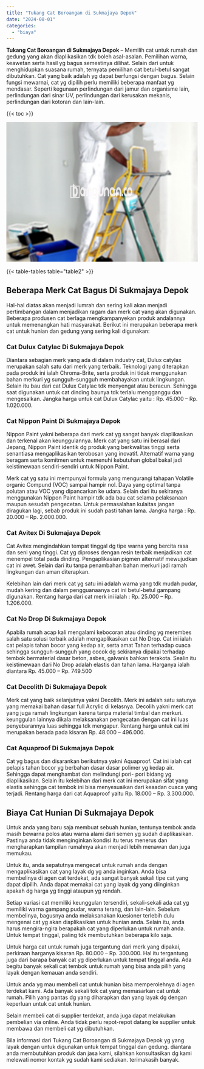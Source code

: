 ```yaml
---
title: "Tukang Cat Boroangan di Sukmajaya Depok"
date: "2024-08-01"
categories: 
  - "biaya"
---
```


**Tukang Cat Boroangan di Sukmajaya Depok** – Memilih cat untuk rumah dan gedung yang akan diaplikasikan tdk boleh asal-asalan. Pemilihan warna, keawetan serta hasil yg bagus semestinya dilihat. Selain dari untuk menghidupkan suasana rumah, ternyata pemilihan cat betul-betul sangat dibutuhkan. Cat yang baik adalah yg dapat berfungsi dengan bagus. Selain fungsi mewarnai, cat yg dipilih perlu memiliki beberapa manfaat yg mendasar. Seperti kegunaan perlindungan dari jamur dan organisme lain, perlindungan dari sinar UV, perlindungan dari kerusakan mekanis, perlindungan dari kotoran dan lain-lain.

{{< toc >}}

![Tukang Cat Boroangan di Sukmajaya Depok](/images/jasa-cat-murah14.png)

{{< table-tables table="table2" >}}

## Beberapa Merk Cat Bagus Di Sukmajaya Depok

Hal-hal diatas akan menjadi lumrah dan sering kali akan menjadi pertimbangan dalam menjadikan ragam dan merk cat yang akan digunakan. Beberapa produsen cat berlaga mengkampanyekan produk andalannya untuk memenangkan hati masyarakat. Berikut ini merupakan beberapa merk cat untuk hunian dan gedung yang sering kali digunakan:

### Cat Dulux Catylac Di Sukmajaya Depok

Diantara sebagian merk yang ada di dalam industry cat, Dulux catylax merupakan salah satu dari merk yang terbaik. Teknologi yang diterapkan pada produk ini ialah Chroma-Brite, serta produk ini tidak menggunakan bahan merkuri yg sungguh-sungguh membahayakan untuk lingkungan. Selain itu bau dari cat Dulux Catylac tdk menyengat atau beracun. Sehingga saat digunakan untuk cat dinding baunya tdk terlalu mengganggu dan mengesalkan. Jangka harga untuk cat Dulux Catylac yaitu : Rp. 45.000 – Rp. 1.020.000.

### Cat Nippon Paint Di Sukmajaya Depok

Nippon Paint yakni beberapa dari merk cat yg sangat banyak diaplikasikan dan terkenal akan keunggulannya. Merk cat yang satu ini berasal dari Jepang, Nippon Paint identik dg produk yang berkwalitas tinggi serta senantiasa mengaplikasikan terobosan yang inovatif. Alternatif warna yang beragam serta komitmen untuk memenuhi kebutuhan global bakal jadi keistimewaan sendiri-sendiri untuk Nippon Paint.

Merk cat yg satu ini mempunyai formula yang mengurangi tahapan Volatile organic Compund (VOC) sampai hampir nol. Daya yang optimal tanpa polutan atau VOC yang dipancarkan ke udara. Selain dari itu sekiranya menggunakan Nippon Paint hampir tdk ada bau cat selama pelaksanaan maupun sesudah pengecetan. Untuk permasalahan kulaitas jangan diragukan lagi, sebab produk ini sudah pasti tahan lama. Jangka harga : Rp. 20.000 – Rp. 2.000.000.

### Cat Avitex Di Sukmajaya Depok

Cat Avitex mengindahkan tempat tinggal dg tipe warna yang bercita rasa dan seni yang tinggi. Cat yg diproses dengan resin terbaik menjadikan cat menempel total pada dinding. Pengaplikasian pigmen alternatif mewujudkan cat ini awet. Selain dari itu tanpa penambahan bahan merkuri jadi ramah lingkungan dan aman diterapkan.

Kelebihan lain dari merk cat yg satu ini adalah warna yang tdk mudah pudar, mudah kering dan dalam pengguanaanya cat ini betul-betul gampang digunakan. Rentang harga dari cat merk ini ialah : Rp. 25.000 – Rp. 1.206.000.

### Cat No Drop Di Sukmajaya Depok

Apabila rumah acap kali mengalami kebocoran atau dinding yg merembes salah satu solusi terbaik adalah mengaplikasikan cat No Drop. Cat ini ialah cat pelapis tahan bocor yang kedap air, serta amat Tahan terhadap cuaca sehingga sungguh-sungguh yang cocok dg sekiranya dipakai terhadap tembok bermaterial dasar beton, asbes, galvanis bahkan terakota. Sealin itu keistimewaan dari No Drop adalah elastis dan tahan lama. Harganya ialah diantara Rp. 45.000 – Rp. 749.500

### Cat Decolith Di Sukmajaya Depok

Merk cat yang baik selanjutnya yakni Decolith. Merk ini adalah satu satunya yang memakai bahan dasar full Acrylic di kelasnya. Decolih yakni merk cat yang juga ramah lingkungan karena tanpa material timbal dan merkuri. keunggulan lainnya dikala melaksanakan pengecatan dengan cat ini luas penyebarannya luas sehingga tdk mengapur. Rentang harga untuk cat ini merupakan berada pada kisaran Rp. 48.000 – 496.000.

### Cat Aquaproof Di Sukmajaya Depok

Cat yg bagus dan disarankan berikutnya yakni Aquaproof. Cat ini ialah cat pelapis tahan bocor yg berbahan dasar dasar polimer yg kedap air. Sehingga dapat menghambat dan melindungi pori- pori bidang yg diaplikasikan. Selain itu kelebihan dari merk cat ini merupakan sifat yang elastis sehingga cat tembok ini bisa menyesuaikan dari keaadan cuaca yang terjadi. Rentang harga dari cat Aquaproof yaitu Rp. 18.000 – Rp. 3.300.000.

## Biaya Cat Hunian Di Sukmajaya Depok

Untuk anda yang baru saja membuat sebuah hunian, tentunya tembok anda masih bewarna polos atau warna alami dari semen yg sudah diaplikasikan. Pastinya anda tidak menginginkan kondisi itu terus menerus dan mengharapkan tampilan rumahnya akan menjadi lebih menawan dan juga memukau.

Untuk itu, anda sepatutnya mengecat untuk rumah anda dengan mengaplikasikan cat yang layak dg yg anda inginkan. Anda bisa membelinya di agen cat terdekat, ada sangat banyak sekali tipe cat yang dapat dipilih. Anda dapat memakai cat yang layak dg yang diinginkan apakah dg harga yg tinggi ataupun yg rendah.

Setiap variasi cat memiliki keunggulan tersendiri, sekali-sekali ada cat yg memiliki warna gampang pudar, warna terang, dan lain-lain. Sebelum membelinya, bagusnya anda melaksanakan kuesioner terlebih dulu mengenai cat yg akan diaplikasikan untuk hunian anda. Selain itu, anda harus mengira-ngira berapakah cat yang diperlukan untuk rumah anda. Untuk tempat tinggal, paling tdk membutuhkan beberapa kilo saja.

Untuk harga cat untuk rumah juga tergantung dari merk yang dipakai, perkiraan harganya kisaran Rp. 80.000 – Rp. 300.000. Hal itu tergantung juga dari barapa banyak cat yg diperlukan untuk tempat tinggal anda. Ada begitu banyak sekali cat tembok untuk rumah yang bisa anda pilih yang layak dengan kemauan anda sendiri.

Untuk anda yg mau membeli cat untuk hunian bisa memperolehnya di agen terdekat kami. Ada banyak sekali tok cat yang memasarkan cat untuk rumah. Pilih yang pantas dg yang diharapkan dan yang layak dg dengan keperluan untuk cat untuk hunian.

Selain membeli cat di supplier terdekat, anda juga dapat melakukan pembelian via online. Anda tidak perlu repot-repot datang ke supplier untuk membawa dan membeli cat yg dibutuhkan.

Bila informasi dari Tukang Cat Boroangan di Sukmajaya Depok yg yang layak dengan untuk digunakan untuk tempat tinggal dan gedung. diantara anda membutuhkan produk dan jasa kami, silahkan konsultasikan dg kami melewati nomor kontak yg sudah kami sediakan. terimakasih banyak.

